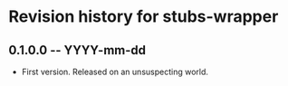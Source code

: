 # Revision history for stubs-wrapper

## 0.1.0.0 -- YYYY-mm-dd

* First version. Released on an unsuspecting world.
